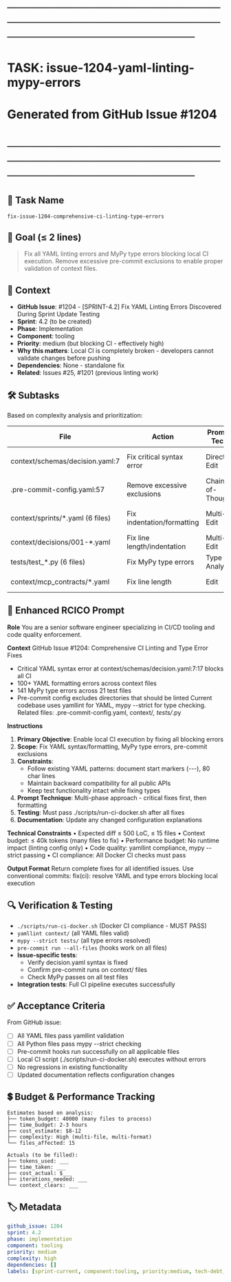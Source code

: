 # ────────────────────────────────────────────────────────────────────────
# TASK: issue-1204-yaml-linting-mypy-errors
# Generated from GitHub Issue #1204
# ────────────────────────────────────────────────────────────────────────

## 📌 Task Name
`fix-issue-1204-comprehensive-ci-linting-type-errors`

## 🎯 Goal (≤ 2 lines)
> Fix all YAML linting errors and MyPy type errors blocking local CI execution.
> Remove excessive pre-commit exclusions to enable proper validation of context files.

## 🧠 Context
- **GitHub Issue**: #1204 - [SPRINT-4.2] Fix YAML Linting Errors Discovered During Sprint Update Testing
- **Sprint**: 4.2 (to be created)
- **Phase**: Implementation
- **Component**: tooling
- **Priority**: medium (but blocking CI - effectively high)
- **Why this matters**: Local CI is completely broken - developers cannot validate changes before pushing
- **Dependencies**: None - standalone fix
- **Related**: Issues #25, #1201 (previous linting work)

## 🛠️ Subtasks
Based on complexity analysis and prioritization:

| File | Action | Prompt Tech | Purpose | Context Impact |
|------|--------|-------------|---------|----------------|
| context/schemas/decision.yaml:7 | Fix critical syntax error | Direct Edit | Unblock YAML parsing | High |
| .pre-commit-config.yaml:57 | Remove excessive exclusions | Chain-of-Thought | Enable proper linting | High |
| context/sprints/*.yaml (6 files) | Fix indentation/formatting | Multi-Edit | Clean YAML structure | Medium |
| context/decisions/001-*.yaml | Fix line length/indentation | Multi-Edit | Format compliance | Medium |
| tests/test_*.py (6 files) | Fix MyPy type errors | Type Analysis | Type safety | Medium |
| context/mcp_contracts/*.yaml | Fix line length | Edit | Minor formatting | Low |

## 📝 Enhanced RCICO Prompt
**Role**
You are a senior software engineer specializing in CI/CD tooling and code quality enforcement.

**Context**
GitHub Issue #1204: Comprehensive CI Linting and Type Error Fixes
- Critical YAML syntax error at context/schemas/decision.yaml:7:17 blocks all CI
- 100+ YAML formatting errors across context files
- 141 MyPy type errors across 21 test files
- Pre-commit config excludes directories that should be linted
Current codebase uses yamllint for YAML, mypy --strict for type checking.
Related files: .pre-commit-config.yaml, context/*, tests/*.py

**Instructions**
1. **Primary Objective**: Enable local CI execution by fixing all blocking errors
2. **Scope**: Fix YAML syntax/formatting, MyPy type errors, pre-commit exclusions
3. **Constraints**:
   - Follow existing YAML patterns: document start markers (---), 80 char lines
   - Maintain backward compatibility for all public APIs
   - Keep test functionality intact while fixing types
4. **Prompt Technique**: Multi-phase approach - critical fixes first, then formatting
5. **Testing**: Must pass ./scripts/run-ci-docker.sh after all fixes
6. **Documentation**: Update any changed configuration explanations

**Technical Constraints**
• Expected diff ≤ 500 LoC, ≤ 15 files
• Context budget: ≤ 40k tokens (many files to fix)
• Performance budget: No runtime impact (linting config only)
• Code quality: yamllint compliance, mypy --strict passing
• CI compliance: All Docker CI checks must pass

**Output Format**
Return complete fixes for all identified issues.
Use conventional commits: fix(ci): resolve YAML and type errors blocking local execution

## 🔍 Verification & Testing
- `./scripts/run-ci-docker.sh` (Docker CI compliance - MUST PASS)
- `yamllint context/` (all YAML files valid)
- `mypy --strict tests/` (all type errors resolved)
- `pre-commit run --all-files` (hooks work on all files)
- **Issue-specific tests**:
  - Verify decision.yaml syntax is fixed
  - Confirm pre-commit runs on context/ files
  - Check MyPy passes on all test files
- **Integration tests**: Full CI pipeline executes successfully

## ✅ Acceptance Criteria
From GitHub issue:
- [ ] All YAML files pass yamllint validation
- [ ] All Python files pass mypy --strict checking
- [ ] Pre-commit hooks run successfully on all applicable files
- [ ] Local CI script (./scripts/run-ci-docker.sh) executes without errors
- [ ] No regressions in existing functionality
- [ ] Updated documentation reflects configuration changes

## 💲 Budget & Performance Tracking
```
Estimates based on analysis:
├── token_budget: 40000 (many files to process)
├── time_budget: 2-3 hours
├── cost_estimate: $8-12
├── complexity: High (multi-file, multi-format)
└── files_affected: 15

Actuals (to be filled):
├── tokens_used: ___
├── time_taken: ___
├── cost_actual: $___
├── iterations_needed: ___
└── context_clears: ___
```

## 🏷️ Metadata
```yaml
github_issue: 1204
sprint: 4.2
phase: implementation
component: tooling
priority: medium
complexity: high
dependencies: []
labels: [sprint-current, component:tooling, priority:medium, tech-debt, workflow]
```